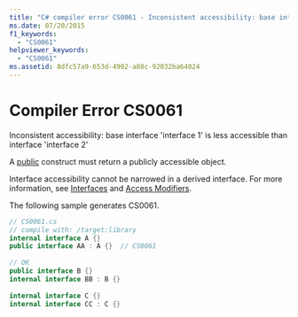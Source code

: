 ```yaml
---
title: "C# compiler error CS0061 - Inconsistent accessibility: base interface 'interface 1' is less accessible than interface 'interface 2'"
ms.date: 07/20/2015
f1_keywords: 
  - "CS0061"
helpviewer_keywords: 
  - "CS0061"
ms.assetid: 8dfc57a9-653d-4902-a88c-92032ba64024
---
```

# Compiler Error CS0061
Inconsistent accessibility: base interface 'interface 1' is less accessible than interface 'interface 2'  
  
 A [public](../language-reference/keywords/public.md) construct must return a publicly accessible object.  
  
 Interface accessibility cannot be narrowed in a derived interface. For more information, see [Interfaces](../programming-guide/interfaces/index.md) and [Access Modifiers](../programming-guide/classes-and-structs/access-modifiers.md).  
  
 The following sample generates CS0061.  
  
```csharp  
// CS0061.cs  
// compile with: /target:library  
internal interface A {}  
public interface AA : A {}  // CS0061  
  
// OK  
public interface B {}  
internal interface BB : B {}  
  
internal interface C {}  
internal interface CC : C {}  
```
